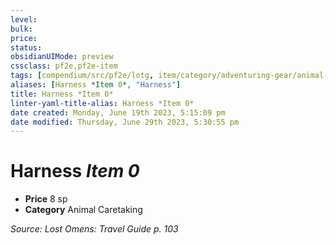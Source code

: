 ```yaml
---
level:
bulk:
price:
status:
obsidianUIMode: preview
cssclass: pf2e,pf2e-item
tags: [compendium/src/pf2e/lotg, item/category/adventuring-gear/animal-caretaking]
aliases: [Harness *Item 0*, "Harness"]
title: Harness *Item 0*
linter-yaml-title-alias: Harness *Item 0*
date created: Monday, June 19th 2023, 5:15:09 pm
date modified: Thursday, June 29th 2023, 5:30:55 pm
---
```


# Harness *Item 0*

- **Price** 8 sp
- **Category** Animal Caretaking

*Source: Lost Omens: Travel Guide p. 103*
